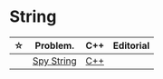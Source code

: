 # String

| ☆   | Problem.                             | C++                                | Editorial |
| --- | ------------------------------------ | ---------------------------------- | --------- |
|     | [Spy String](./spy-string/README.md) | [C++](./spy-string/spy-string.cpp) |           |
